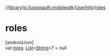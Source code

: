 //[library](../../../index.md)/[io.fusionauth.mobilesdk](../index.md)/[UserInfo](index.md)/[roles](roles.md)

# roles

[androidJvm]\
val [roles](roles.md): [List](https://kotlinlang.org/api/core/kotlin-stdlib/kotlin.collections/-list/index.html)&lt;[String](https://kotlinlang.org/api/core/kotlin-stdlib/kotlin/-string/index.html)&gt;? = null
